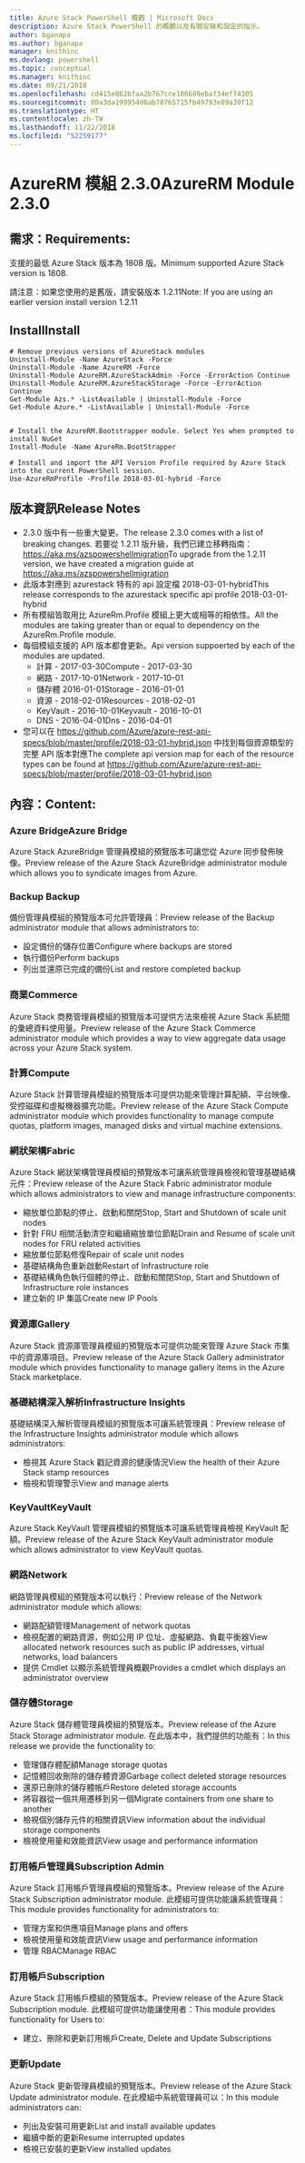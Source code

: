 ```yaml
---
title: Azure Stack PowerShell 概觀 | Microsoft Docs
description: Azure Stack PowerShell 的概觀以及有關安裝和設定的指示。
author: bganapa
ms.author: bganapa
manager: knithinc
ms.devlang: powershell
ms.topic: conceptual
ms.manager: knithinc
ms.date: 09/21/2018
ms.openlocfilehash: cd415e862bfaa2b767cce108689ebaf34ef74305
ms.sourcegitcommit: 80a3da199954d0ab78765715fb49793e89a30f12
ms.translationtype: HT
ms.contentlocale: zh-TW
ms.lasthandoff: 11/22/2018
ms.locfileid: "52259177"
---
```

# <a name="azurerm-module-230"></a><span data-ttu-id="076a7-103">AzureRM 模組 2.3.0</span><span class="sxs-lookup"><span data-stu-id="076a7-103">AzureRM Module 2.3.0</span></span>

## <a name="requirements"></a><span data-ttu-id="076a7-104">需求：</span><span class="sxs-lookup"><span data-stu-id="076a7-104">Requirements:</span></span>
<span data-ttu-id="076a7-105">支援的最低 Azure Stack 版本為 1808 版。</span><span class="sxs-lookup"><span data-stu-id="076a7-105">Minimum supported Azure Stack version is 1808.</span></span>

<span data-ttu-id="076a7-106">請注意：如果您使用的是舊版，請安裝版本 1.2.11</span><span class="sxs-lookup"><span data-stu-id="076a7-106">Note: If you are using an earlier version install version 1.2.11</span></span>


## <a name="install"></a><span data-ttu-id="076a7-107">Install</span><span class="sxs-lookup"><span data-stu-id="076a7-107">Install</span></span>
```powershell-interactive
# Remove previous versions of AzureStack modules
Uninstall-Module -Name AzureStack -Force 
Uninstall-Module -Name AzureRM -Force 
Uninstall-Module AzureRM.AzureStackAdmin -Force -ErrorAction Continue
Uninstall-Module AzureRM.AzureStackStorage -Force -ErrorAction Continue
Get-Module Azs.* -ListAvailable | Uninstall-Module -Force
Get-Module Azure.* -ListAvailable | Uninstall-Module -Force


# Install the AzureRM.Bootstrapper module. Select Yes when prompted to install NuGet
Install-Module -Name AzureRm.BootStrapper

# Install and import the API Version Profile required by Azure Stack into the current PowerShell session.
Use-AzureRmProfile -Profile 2018-03-01-hybrid -Force

```

## <a name="release-notes"></a><span data-ttu-id="076a7-108">版本資訊</span><span class="sxs-lookup"><span data-stu-id="076a7-108">Release Notes</span></span>
* <span data-ttu-id="076a7-109">2.3.0 版中有一些重大變更。</span><span class="sxs-lookup"><span data-stu-id="076a7-109">The release 2.3.0 comes with a list of breaking changes.</span></span> <span data-ttu-id="076a7-110">若要從 1.2.11 版升級，我們已建立移轉指南： https://aka.ms/azspowershellmigration</span><span class="sxs-lookup"><span data-stu-id="076a7-110">To upgrade from the 1.2.11 version, we have created a migration guide at https://aka.ms/azspowershellmigration</span></span>
* <span data-ttu-id="076a7-111">此版本對應到 azurestack 特有的 api 設定檔 2018-03-01-hybrid</span><span class="sxs-lookup"><span data-stu-id="076a7-111">This release corresponds to the azurestack specific api profile 2018-03-01-hybrid</span></span>
* <span data-ttu-id="076a7-112">所有模組皆取用比 AzureRm.Profile 模組上更大或相等的相依性。</span><span class="sxs-lookup"><span data-stu-id="076a7-112">All the modules are taking greater than or equal to dependency on the AzureRm.Profile module.</span></span>
* <span data-ttu-id="076a7-113">每個模組支援的 API 版本都會更新。</span><span class="sxs-lookup"><span data-stu-id="076a7-113">Api version suppoerted by  each of the modules are updated.</span></span> 
    * <span data-ttu-id="076a7-114">計算 - 2017-03-30</span><span class="sxs-lookup"><span data-stu-id="076a7-114">Compute - 2017-03-30</span></span>
    * <span data-ttu-id="076a7-115">網路 - 2017-10-01</span><span class="sxs-lookup"><span data-stu-id="076a7-115">Network - 2017-10-01</span></span>
    * <span data-ttu-id="076a7-116">儲存體 2016-01-01</span><span class="sxs-lookup"><span data-stu-id="076a7-116">Storage - 2016-01-01</span></span>
    * <span data-ttu-id="076a7-117">資源 - 2018-02-01</span><span class="sxs-lookup"><span data-stu-id="076a7-117">Resources - 2018-02-01</span></span>
    * <span data-ttu-id="076a7-118">KeyVault - 2016-10-01</span><span class="sxs-lookup"><span data-stu-id="076a7-118">Keyvault - 2016-10-01</span></span>
    * <span data-ttu-id="076a7-119">DNS - 2016-04-01</span><span class="sxs-lookup"><span data-stu-id="076a7-119">Dns - 2016-04-01</span></span>
* <span data-ttu-id="076a7-120">您可以在 https://github.com/Azure/azure-rest-api-specs/blob/master/profile/2018-03-01-hybrid.json 中找到每個資源類型的完整 API 版本對應</span><span class="sxs-lookup"><span data-stu-id="076a7-120">The complete api version map for each of the resource types can be found at https://github.com/Azure/azure-rest-api-specs/blob/master/profile/2018-03-01-hybrid.json</span></span>

## <a name="content"></a><span data-ttu-id="076a7-121">內容：</span><span class="sxs-lookup"><span data-stu-id="076a7-121">Content:</span></span>
### <a name="azure-bridge"></a><span data-ttu-id="076a7-122">Azure Bridge</span><span class="sxs-lookup"><span data-stu-id="076a7-122">Azure Bridge</span></span>
<span data-ttu-id="076a7-123">Azure Stack AzureBridge 管理員模組的預覽版本可讓您從 Azure 同步發佈映像。</span><span class="sxs-lookup"><span data-stu-id="076a7-123">Preview release of the Azure Stack AzureBridge administrator module which allows you to syndicate images from Azure.</span></span>

### <a name="backup"></a><span data-ttu-id="076a7-124">Backup </span><span class="sxs-lookup"><span data-stu-id="076a7-124">Backup</span></span>
<span data-ttu-id="076a7-125">備份管理員模組的預覽版本可允許管理員：</span><span class="sxs-lookup"><span data-stu-id="076a7-125">Preview release of the Backup administrator module that allows administrators to:</span></span>
- <span data-ttu-id="076a7-126">設定備份的儲存位置</span><span class="sxs-lookup"><span data-stu-id="076a7-126">Configure where backups are stored</span></span>
- <span data-ttu-id="076a7-127">執行備份</span><span class="sxs-lookup"><span data-stu-id="076a7-127">Perform backups</span></span>
- <span data-ttu-id="076a7-128">列出並還原已完成的備份</span><span class="sxs-lookup"><span data-stu-id="076a7-128">List and restore completed backup</span></span>

### <a name="commerce"></a><span data-ttu-id="076a7-129">商業</span><span class="sxs-lookup"><span data-stu-id="076a7-129">Commerce</span></span>
<span data-ttu-id="076a7-130">Azure Stack 商務管理員模組的預覽版本可提供方法來檢視 Azure Stack 系統間的彙總資料使用量。</span><span class="sxs-lookup"><span data-stu-id="076a7-130">Preview release of the Azure Stack Commerce administrator module which provides a way to view aggregate data usage across your Azure Stack system.</span></span>

### <a name="compute"></a><span data-ttu-id="076a7-131">計算</span><span class="sxs-lookup"><span data-stu-id="076a7-131">Compute</span></span>
<span data-ttu-id="076a7-132">Azure Stack 計算管理員模組的預覽版本可提供功能來管理計算配額、平台映像、受控磁碟和虛擬機器擴充功能。</span><span class="sxs-lookup"><span data-stu-id="076a7-132">Preview release of the Azure Stack Compute administrator module which provides functionality to manage compute quotas, platform images, managed disks and virtual machine extensions.</span></span>

### <a name="fabric"></a><span data-ttu-id="076a7-133">網狀架構</span><span class="sxs-lookup"><span data-stu-id="076a7-133">Fabric</span></span>
<span data-ttu-id="076a7-134">Azure Stack 網狀架構管理員模組的預覽版本可讓系統管理員檢視和管理基礎結構元件：</span><span class="sxs-lookup"><span data-stu-id="076a7-134">Preview release of the Azure Stack Fabric administrator module which allows administrators to view and manage infrastructure components:</span></span>
- <span data-ttu-id="076a7-135">縮放單位節點的停止、啟動和關閉</span><span class="sxs-lookup"><span data-stu-id="076a7-135">Stop, Start and Shutdown of scale unit nodes</span></span>
- <span data-ttu-id="076a7-136">針對 FRU 相關活動清空和繼續縮放單位節點</span><span class="sxs-lookup"><span data-stu-id="076a7-136">Drain and Resume of scale unit nodes for FRU related activities</span></span>
- <span data-ttu-id="076a7-137">縮放單位節點修復</span><span class="sxs-lookup"><span data-stu-id="076a7-137">Repair of scale unit nodes</span></span>
- <span data-ttu-id="076a7-138">基礎結構角色重新啟動</span><span class="sxs-lookup"><span data-stu-id="076a7-138">Restart of Infrastructure role</span></span>
- <span data-ttu-id="076a7-139">基礎結構角色執行個體的停止、啟動和關閉</span><span class="sxs-lookup"><span data-stu-id="076a7-139">Stop, Start and Shutdown of Infrastructure role instances</span></span>
- <span data-ttu-id="076a7-140">建立新的 IP 集區</span><span class="sxs-lookup"><span data-stu-id="076a7-140">Create new IP Pools</span></span>


### <a name="gallery"></a><span data-ttu-id="076a7-141">資源庫</span><span class="sxs-lookup"><span data-stu-id="076a7-141">Gallery</span></span>
<span data-ttu-id="076a7-142">Azure Stack 資源庫管理員模組的預覽版本可提供功能來管理 Azure Stack 市集中的資源庫項目。</span><span class="sxs-lookup"><span data-stu-id="076a7-142">Preview release of the Azure Stack Gallery administrator module which provides functionality to manage gallery items in the Azure Stack marketplace.</span></span>

### <a name="infrastructure-insights"></a><span data-ttu-id="076a7-143">基礎結構深入解析</span><span class="sxs-lookup"><span data-stu-id="076a7-143">Infrastructure Insights</span></span>
<span data-ttu-id="076a7-144">基礎結構深入解析管理員模組的預覽版本可讓系統管理員：</span><span class="sxs-lookup"><span data-stu-id="076a7-144">Preview release of the Infrastructure Insights administrator module which allows administrators:</span></span>
- <span data-ttu-id="076a7-145">檢視其 Azure Stack 戳記資源的健康情況</span><span class="sxs-lookup"><span data-stu-id="076a7-145">View the health of their Azure Stack stamp resources</span></span>
- <span data-ttu-id="076a7-146">檢視和管理警示</span><span class="sxs-lookup"><span data-stu-id="076a7-146">View and manage alerts</span></span>

### <a name="keyvault"></a><span data-ttu-id="076a7-147">KeyVault</span><span class="sxs-lookup"><span data-stu-id="076a7-147">KeyVault</span></span>
<span data-ttu-id="076a7-148">Azure Stack KeyVault 管理員模組的預覽版本可讓系統管理員檢視 KeyVault 配額。</span><span class="sxs-lookup"><span data-stu-id="076a7-148">Preview release of the Azure Stack KeyVault administrator module which allows administrator to view KeyVault quotas.</span></span>

### <a name="network"></a><span data-ttu-id="076a7-149">網路</span><span class="sxs-lookup"><span data-stu-id="076a7-149">Network</span></span>
<span data-ttu-id="076a7-150">網路管理員模組的預覽版本可以執行：</span><span class="sxs-lookup"><span data-stu-id="076a7-150">Preview release of the Network administrator module which allows:</span></span>
- <span data-ttu-id="076a7-151">網路配額管理</span><span class="sxs-lookup"><span data-stu-id="076a7-151">Management of network quotas</span></span>
- <span data-ttu-id="076a7-152">檢視配置的網路資源，例如公用 IP 位址、虛擬網路、負載平衡器</span><span class="sxs-lookup"><span data-stu-id="076a7-152">View allocated network resources such as public IP addresses, virtual networks, load balancers</span></span>
- <span data-ttu-id="076a7-153">提供 Cmdlet 以顯示系統管理員概觀</span><span class="sxs-lookup"><span data-stu-id="076a7-153">Provides a cmdlet which displays an administrator overview</span></span>

### <a name="storage"></a><span data-ttu-id="076a7-154">儲存體</span><span class="sxs-lookup"><span data-stu-id="076a7-154">Storage</span></span>
<span data-ttu-id="076a7-155">Azure Stack 儲存體管理員模組的預覽版本。</span><span class="sxs-lookup"><span data-stu-id="076a7-155">Preview release of the Azure Stack Storage administrator module.</span></span>  <span data-ttu-id="076a7-156">在此版本中，我們提供的功能有：</span><span class="sxs-lookup"><span data-stu-id="076a7-156">In this release we provide the functionality to:</span></span>
- <span data-ttu-id="076a7-157">管理儲存體配額</span><span class="sxs-lookup"><span data-stu-id="076a7-157">Manage storage quotas</span></span>
- <span data-ttu-id="076a7-158">記憶體回收刪除的儲存體資源</span><span class="sxs-lookup"><span data-stu-id="076a7-158">Garbage collect deleted storage resources</span></span>
- <span data-ttu-id="076a7-159">還原已刪除的儲存體帳戶</span><span class="sxs-lookup"><span data-stu-id="076a7-159">Restore deleted storage accounts</span></span>
- <span data-ttu-id="076a7-160">將容器從一個共用遷移到另一個</span><span class="sxs-lookup"><span data-stu-id="076a7-160">Migrate containers from one share to another</span></span>
- <span data-ttu-id="076a7-161">檢視個別儲存元件的相關資訊</span><span class="sxs-lookup"><span data-stu-id="076a7-161">View information about the individual storage components</span></span>
- <span data-ttu-id="076a7-162">檢視使用量和效能資訊</span><span class="sxs-lookup"><span data-stu-id="076a7-162">View usage and performance information</span></span>

### <a name="subscription-admin"></a><span data-ttu-id="076a7-163">訂用帳戶管理員</span><span class="sxs-lookup"><span data-stu-id="076a7-163">Subscription Admin</span></span>
<span data-ttu-id="076a7-164">Azure Stack 訂用帳戶管理員模組的預覽版本。</span><span class="sxs-lookup"><span data-stu-id="076a7-164">Preview release of the Azure Stack Subscription administrator module.</span></span>  <span data-ttu-id="076a7-165">此模組可提供功能讓系統管理員：</span><span class="sxs-lookup"><span data-stu-id="076a7-165">This module provides functionality for administrators to:</span></span>
- <span data-ttu-id="076a7-166">管理方案和供應項目</span><span class="sxs-lookup"><span data-stu-id="076a7-166">Manage plans and offers</span></span>
- <span data-ttu-id="076a7-167">檢視使用量和效能資訊</span><span class="sxs-lookup"><span data-stu-id="076a7-167">View usage and performance information</span></span>
- <span data-ttu-id="076a7-168">管理 RBAC</span><span class="sxs-lookup"><span data-stu-id="076a7-168">Manage RBAC</span></span>

### <a name="subscription"></a><span data-ttu-id="076a7-169">訂用帳戶</span><span class="sxs-lookup"><span data-stu-id="076a7-169">Subscription</span></span>
<span data-ttu-id="076a7-170">Azure Stack 訂用帳戶模組的預覽版本。</span><span class="sxs-lookup"><span data-stu-id="076a7-170">Preview release of the Azure Stack Subscription module.</span></span>  <span data-ttu-id="076a7-171">此模組可提供功能讓使用者：</span><span class="sxs-lookup"><span data-stu-id="076a7-171">This module provides functionality for Users to:</span></span>
- <span data-ttu-id="076a7-172">建立、刪除和更新訂用帳戶</span><span class="sxs-lookup"><span data-stu-id="076a7-172">Create, Delete and Update Subscriptions</span></span>

### <a name="update"></a><span data-ttu-id="076a7-173">更新</span><span class="sxs-lookup"><span data-stu-id="076a7-173">Update</span></span>
<span data-ttu-id="076a7-174">Azure Stack 更新管理員模組的預覽版本。</span><span class="sxs-lookup"><span data-stu-id="076a7-174">Preview release of the Azure Stack Update administrator module.</span></span>  <span data-ttu-id="076a7-175">在此模組中系統管理員可以：</span><span class="sxs-lookup"><span data-stu-id="076a7-175">In this module administrators can:</span></span>
- <span data-ttu-id="076a7-176">列出及安裝可用更新</span><span class="sxs-lookup"><span data-stu-id="076a7-176">List and install available updates</span></span>
- <span data-ttu-id="076a7-177">繼續中斷的更新</span><span class="sxs-lookup"><span data-stu-id="076a7-177">Resume interrupted updates</span></span>
- <span data-ttu-id="076a7-178">檢視已安裝的更新</span><span class="sxs-lookup"><span data-stu-id="076a7-178">View installed updates</span></span>

